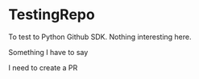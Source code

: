 # TestingRepo
To test to Python Github SDK. Nothing interesting here.

Something I have to say

I need to create a PR
